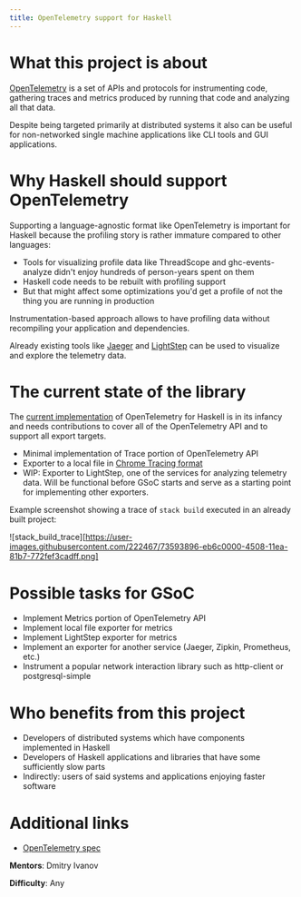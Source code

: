 ```yaml
---
title: OpenTelemetry support for Haskell
---
```


# What this project is about

[OpenTelemetry](https://opentelemetry.io/) is a set of APIs and protocols for instrumenting code, gathering
traces and metrics produced by running that code and analyzing all that data.

Despite being targeted primarily at distributed systems it also can be useful for
non-networked single machine applications like CLI tools and GUI applications.

# Why Haskell should support OpenTelemetry

Supporting a language-agnostic format like OpenTelemetry is important for Haskell
because the profiling story is rather immature compared to other languages:

  * Tools for visualizing profile data like ThreadScope and ghc-events-analyze didn't enjoy hundreds of person-years spent on them
  * Haskell code needs to be rebuilt with profiling support
  * But that might affect some optimizations you'd get a profile of not the thing you are running in production

Instrumentation-based approach allows to have profiling data without recompiling your application and dependencies.

Already existing tools like [Jaeger](https://www.jaegertracing.io/) and
[LightStep](https://lightstep.com) can be used to visualize and explore the
telemetry data.

# The current state of the library

The [current implementation](https://github.com/ethercrow/opentelemetry-haskell)
of OpenTelemetry for Haskell is in its infancy and needs contributions
to cover all of the OpenTelemetry API and to support all export targets.

* Minimal implementation of Trace portion of OpenTelemetry API
* Exporter to a local file in [Chrome Tracing format](https://docs.google.com/document/d/1CvAClvFfyA5R-PhYUmn5OOQtYMH4h6I0nSsKchNAySU/preview)
* WIP: Exporter to LightStep, one of the services for analyzing telemetry
  data. Will be functional before GSoC starts and serve as a starting point for
  implementing other exporters.

Example screenshot showing a trace of `stack build` executed in an already built project:

![stack_build_trace][https://user-images.githubusercontent.com/222467/73593896-eb6c0000-4508-11ea-81b7-772fef3cadff.png]

# Possible tasks for GSoC

* Implement Metrics portion of OpenTelemetry API
* Implement local file exporter for metrics
* Implement LightStep exporter for metrics
* Implement an exporter for another service (Jaeger, Zipkin, Prometheus, etc.)
* Instrument a popular network interaction library such as http-client or
  postgresql-simple

# Who benefits from this project

* Developers of distributed systems which have components implemented in Haskell
* Developers of Haskell applications and libraries that have some sufficiently slow parts
* Indirectly: users of said systems and applications enjoying faster software

# Additional links

* [OpenTelemetry spec](https://github.com/open-telemetry/opentelemetry-specification)

**Mentors**: Dmitry Ivanov

**Difficulty**: Any
